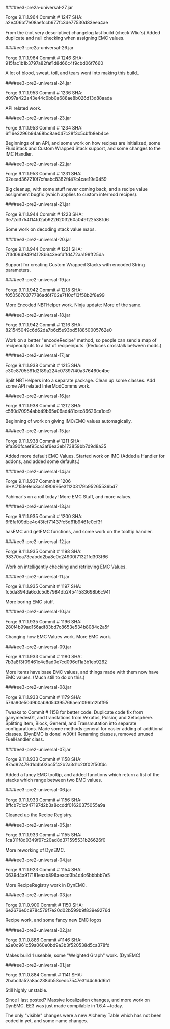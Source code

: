 ####ee3-pre2a-universal-27.jar

Forge 9.11.1.964
Commit # 1247
SHA: a2e406bf7e08aefccb677fc3de77530d83eea4ae

From the (not very descriptive) changelog last build (check Wliu's)
Added duplicate and null checking when assigning EMC values.

####ee3-pre2a-universal-26.jar

Forge 9.11.1.964
Commit # 1246
SHA: 915fac1b1b3797a82faf1d8d66c4f9cbd06f7660

A lot of blood, sweat, toil, and tears went into making this build..

####ee3-pre2-universal-24.jar

Forge 9.11.1.953
Commit # 1236
SHA: d097a422a43e44c9bb0a688ae8b026d13d88aada

API related work.

####ee3-pre2-universal-23.jar

Forge 9.11.1.953
Commit # 1234
SHA: 6f16e3296b94a68bc8ae047c28f3c5cbfb8eb4ce

Beginnings of an API, and some work on how recipes are initialized, some FluidStack and Custom Wrapped Stack support, and some changes to the IMC Handler.

####ee3-pre2-universal-22.jar

Forge 9.11.1.953
Commit # 1231
SHA: 02eead367210f7cfaabc8382f447c4cae19e0459

Big cleanup, with some stuff never coming back, and a recipe value assignment bugfix (which applies to custom intermod recipes).

####ee3-pre2-universal-21.jar

Forge 9.11.1.944
Commit # 1223
SHA: 3e72d3754f14fd2ab9226203260a049f225381d6

Some work on decoding stack value maps.

####ee3-pre2-universal-20.jar

Forge 9.11.1.944
Commit # 1221
SHA: 7f3d09494914128b643eafdffd472aa199ff25da

Support for creating Custom Wrapped Stacks with encoded String parameters.

####ee3-pre2-universal-19.jar

Forge 9.11.1.942
Commit # 1218
SHA: f0505670377786ad6f702e7f10cf13f58b2f8e99

More Encoded NBTHelper work. Ninja update: More of the same.

####ee3-pre2-universal-18.jar

Forge 9.11.1.942
Commit # 1216
SHA: 821545049c6d62da7b6d5e93bd518850005762e0

Work on a better "encodeRecipe" method, so people can send a map of recipeoutputs to a list of recipeinputs.
(Reduces crosstalk between mods.)

####ee3-pre2-universal-17.jar

Forge 9.11.1.938
Commit # 1215
SHA: c30c8705691d2f89a224c07397f40a376460e4be

Split NBTHelpers into a separate package. Clean up some classes.
Add some API related InterModComms work.

####ee3-pre2-universal-16.jar

Forge 9.11.1.938
Commit # 1212
SHA: c580d70954abb49b65a06ad481cec86629ca1ce9

Beginning of work on giving IMC/EMC values automagically.

####ee3-pre2-universal-15.jar

Forge 9.11.1.938
Commit # 1211
SHA: 9fa390fcaef95ca3af6ea3eb173859bb7d9d8a35

Added more default EMC Values.
Started work on IMC (Added a Handler for addons, and added some defaults.)

####ee3-pre2-universal-14.jar

Forge 9.11.1.937
Commit # 1206
SHA:715fe9eb3ac1890695e3f1203179b95265536bd7 

Pahimar's on a roll today! More EMC Stuff, and more values.

####ee3-pre2-universal-13.jar

Forge 9.11.1.935
Commit # 1200
SHA: 6f8faf09dbe4c43fcf71437fc5d61b9461e0cf3f

hasEMC and getEMC functions, and some work on the tooltip handler.

####ee3-pre2-universal-12.jar

Forge 9.11.1.935
Commit # 1198
SHA: 98370ca73eabdd2ba8c0c24900f71321fd303f66

Work on intelligently checking and retrieving EMC Values.

####ee3-pre2-universal-11.jar

Forge 9.11.1.935
Commit # 1197
SHA: fc5da894da6cdc5d67984db24541583698b6c941

More boring EMC stuff.

####ee3-pre2-universal-10.jar

Forge 9.11.1.935
Commit # 1196
SHA: 280f4b99ad156adf83bd7c8653e534b8084c2a5f

Changing how EMC Values work. More EMC work.

####ee3-pre2-universal-09.jar

Forge 9.11.1.933
Commit # 1180
SHA: 7b3a8f3f09461c4e8ad0e7cd096df1a3b1eb9262

More items have base EMC values, and things made with them now have EMC values.  (Much still to do on this.)

####ee3-pre2-universal-08.jar

Forge 9.11.1.933
Commit # 1179
SHA: 576a90e50d9b0ab9d5d395766aea1096b12bff95

Tweaks to Commit # 1158 for better code. Duplicate code fix from ganymedes01, and translations from Vexatos, Pulsior, and Xetosphere. Splitting Item, Block, General, and Transmutation into separate configurations. Made some methods general for easier adding of additional classes.
(DynEMC is done! w00t!) Renaming classes, removed unused FuelHandler class.

####ee3-pre2-universal-07.jar

Forge 9.11.1.933
Commit # 1158
SHA: 87ad92479d1d4b03bc5f42b2a3d1c20f02f50f4c

Added a fancy EMC tooltip, and added functions which return a list of the stacks which range between two EMC values.

####ee3-pre2-universal-06.jar

Forge 9.11.1.933
Commit # 1156
SHA: 8ffcb7c1c947197d2b3a8ccddf01620375055a9a

Cleaned up the Recipe Registry.

####ee3-pre2-universal-05.jar

Forge 9.11.1.933
Commit # 1155
SHA: 1ca311f8d0349f97c20ad8d371595531b26626f0

More reworking of DynEMC.

####ee3-pre2-universal-04.jar

Forge 9.11.1.923
Commit # 1154
SHA: 0639d4a917181eaab896aeacd3b4d4c6bbbbb7e5

More RecipeRegistry work in DynEMC.

####ee3-pre2-universal-03.jar

Forge 9.11.0.900
Commit # 1150
SHA: 6e2676e0c978c579f7e20d02b599b9f839e9276d

Recipe work, and some fancy new EMC logos

####ee3-pre2-universal-02.jar

Forge 9.11.0.886
Commit #1146
SHA: a2e0c961c59a060e0bd9a3b3f520538d5ca378fd

Makes build 1 useable, some "Weighted Graph" work. (DynEMC)

####ee3-pre2-universal-01.jar

Forge 9.11.0.884
Commit # 1141
SHA: 2babc3a52a8ac238db53cedc7547e31d4c6dd6b1

Still highly unstable.

Since I last posted?  Massive localization changes, and more work on DynEMC.  EE3 was just made compilable in 1.6.4 ~today.

The only "visible" changes were a new Alchemy Table which has not been coded in yet, and some name changes.
